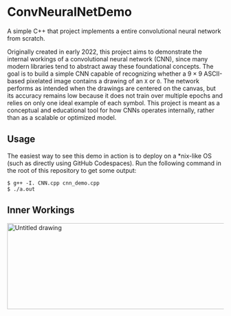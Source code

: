 # ConvNeuralNetDemo
A simple C++ that project implements a entire convolutional neural network from scratch. 

Originally created in early 2022, this project aims to demonstrate the internal workings of a convolutional neural network (CNN), since many modern libraries tend to abstract away these foundational concepts. The goal is to build a simple CNN capable of recognizing whether a $9 \times 9$ ASCII-based pixelated image contains a drawing of an `X` or `O`. The network performs as intended when the drawings are centered on the canvas, but its accuracy remains low because it does not train over multiple epochs and relies on only one ideal example of each symbol. This project is meant as a conceptual and educational tool for how CNNs operates internally, rather than as a scalable or optimized model.

## Usage
The easiest way to see this demo in action is to deploy on a *nix-like OS (such as directly using GitHub Codespaces). Run the following command in the root of this repository to get some output:
```
$ g++ -I. CNN.cpp cnn_demo.cpp
$ ./a.out
```

## Inner Workings
<img width="566" height="200" alt="Untitled drawing" src="https://github.com/user-attachments/assets/47bd4c3b-7bb7-4c0d-8f5f-9ae85e944729" />
